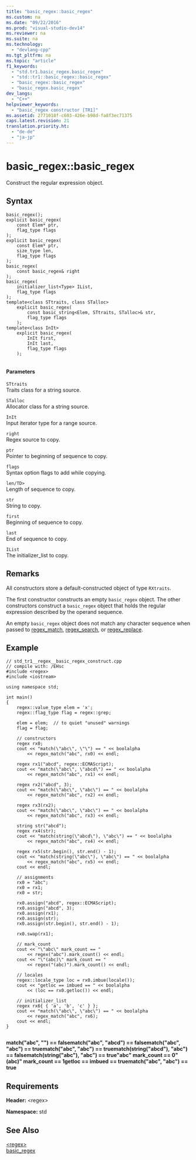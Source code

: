 ```yaml
---
title: "basic_regex::basic_regex"
ms.custom: na
ms.date: "09/22/2016"
ms.prod: "visual-studio-dev14"
ms.reviewer: na
ms.suite: na
ms.technology: 
  - "devlang-cpp"
ms.tgt_pltfrm: na
ms.topic: "article"
f1_keywords: 
  - "std.tr1.basic_regex.basic_regex"
  - "std::tr1::basic_regex::basic_regex"
  - "basic_regex::basic_regex"
  - "basic_regex.basic_regex"
dev_langs: 
  - "C++"
helpviewer_keywords: 
  - "basic_regex constructor [TR1]"
ms.assetid: 2771018f-c603-426e-b98d-fa8f3ec71375
caps.latest.revision: 21
translation.priority.ht: 
  - "de-de"
  - "ja-jp"
---
```

# basic_regex::basic_regex
Construct the regular expression object.  
  
## Syntax  
  
```  
basic_regex();  
explicit basic_regex(  
    const Elem* ptr,  
    flag_type flags  
);  
explicit basic_regex(  
    const Elem* ptr,   
    size_type len,  
    flag_type flags  
);  
basic_regex(  
    const basic_regex& right  
);  
basic_regex(  
    initializer_list<Type> IList,  
    flag_type flags   
);  
template<class STtraits, class STalloc>  
    explicit basic_regex(  
        const basic_string<Elem, STtraits, STalloc>& str,  
        flag_type flags   
    );  
template<class InIt>  
    explicit basic_regex(  
        InIt first,   
        InIt last,  
        flag_type flags   
    );  
  
```  
  
#### Parameters  
 `STtraits`  
 Traits class for a string source.  
  
 `STalloc`  
 Allocator class for a string source.  
  
 `InIt`  
 Input iterator type for a range source.  
  
 `right`  
 Regex source to copy.  
  
 `ptr`  
 Pointer to beginning of sequence to copy.  
  
 `flags`  
 Syntax option flags to add while copying.  
  
 `len/TD>`  
 Length of sequence to copy.  
  
 `str`  
 String to copy.  
  
 `first`  
 Beginning of sequence to copy.  
  
 `last`  
 End of sequence to copy.  
  
 `IList`  
 The initializer_list to copy.  
  
## Remarks  
 All constructors store a default-constructed object of type `RXtraits`.  
  
 The first constructor constructs an empty `basic_regex` object. The other constructors construct a `basic_regex` object that holds the regular expression described by the operand sequence.  
  
 An empty `basic_regex` object does not match any character sequence when passed to [regex_match](../vs140/regex_match-function.md), [regex_search](../vs140/regex_search-function.md), or [regex_replace](../vs140/regex_replace-function.md).  
  
## Example  
  
```  
// std_tr1__regex__basic_regex_construct.cpp   
// compile with: /EHsc   
#include <regex>   
#include <iostream>   
  
using namespace std;  
  
int main()  
{  
    regex::value_type elem = 'x';  
    regex::flag_type flag = regex::grep;  
  
    elem = elem;  // to quiet "unused" warnings   
    flag = flag;  
  
    // constructors   
    regex rx0;  
    cout << "match(\"abc\", \"\") == " << boolalpha  
        << regex_match("abc", rx0) << endl;  
  
    regex rx1("abcd", regex::ECMAScript);  
    cout << "match(\"abc\", \"abcd\") == " << boolalpha  
        << regex_match("abc", rx1) << endl;  
  
    regex rx2("abcd", 3);  
    cout << "match(\"abc\", \"abc\") == " << boolalpha  
        << regex_match("abc", rx2) << endl;  
  
    regex rx3(rx2);  
    cout << "match(\"abc\", \"abc\") == " << boolalpha  
        << regex_match("abc", rx3) << endl;  
  
    string str("abcd");  
    regex rx4(str);  
    cout << "match(string(\"abcd\"), \"abc\") == " << boolalpha  
        << regex_match("abc", rx4) << endl;  
  
    regex rx5(str.begin(), str.end() - 1);  
    cout << "match(string(\"abc\"), \"abc\") == " << boolalpha  
        << regex_match("abc", rx5) << endl;  
    cout << endl;  
  
    // assignments   
    rx0 = "abc";  
    rx0 = rx1;  
    rx0 = str;  
  
    rx0.assign("abcd", regex::ECMAScript);  
    rx0.assign("abcd", 3);  
    rx0.assign(rx1);  
    rx0.assign(str);  
    rx0.assign(str.begin(), str.end() - 1);  
  
    rx0.swap(rx1);  
  
    // mark_count   
    cout << "\"abc\" mark_count == "  
        << regex("abc").mark_count() << endl;  
    cout << "\"(abc)\" mark_count == "  
        << regex("(abc)").mark_count() << endl;  
  
    // locales   
    regex::locale_type loc = rx0.imbue(locale());  
    cout << "getloc == imbued == " << boolalpha  
        << (loc == rx0.getloc()) << endl;  
  
    // initializer_list  
    regex rx6{ { 'a', 'b', 'c' } };  
    cout << "match(\"abc\", \"abc\") == " << boolalpha  
        << regex_match("abc", rx6);  
    cout << endl;  
}  
  
```  
  
 **match("abc", "") == falsematch("abc", "abcd") == falsematch("abc", "abc") == truematch("abc", "abc") == truematch(string("abcd"), "abc") == falsematch(string("abc"), "abc") == true"abc" mark_count == 0"(abc)" mark_count == 1getloc == imbued == truematch("abc", "abc") == true**   
## Requirements  
 **Header:** <regex\>  
  
 **Namespace:** std  
  
## See Also  
 [<regex\>](../vs140/-regex-.md)   
 [basic_regex](../vs140/basic_regex-class.md)